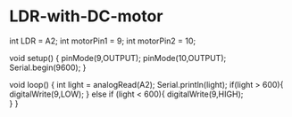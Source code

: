 # LDR-with-DC-motor

int LDR = A2; 
int motorPin1 = 9; 
int motorPin2 = 10; 

void setup() {
   pinMode(9,OUTPUT);
   pinMode(10,OUTPUT);
   Serial.begin(9600);
}

void loop() {
  int light = analogRead(A2);
  Serial.println(light);
  if(light > 600){
    digitalWrite(9,LOW);
    }
  else if (light < 600){
  digitalWrite(9,HIGH);    
  }
}
